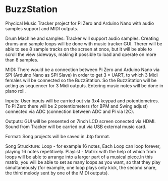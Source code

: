 # BuzzStation
Phycical Music Tracker project for Pi Zero and Arduino Nano with audio samples support and MIDI outputs.

Drum Machine and samples:
Tracker will support audio samples.
Creating drums and sample loops will be done with music tracker GUI.
Therer will be able to see 8 sample tracks on the screen at once, but it will be able to scroll the view sideways, making it possible to load and operate on more than 8 samples.

MIDI:
There would be a connection between Pi Zero and Arduino Nano via SPI (Arduino Nano as SPI Slave) in order to get 3 * UART, to which 3 Midi females will be connected so the BuzzStation. So the BuzzStation will be acting as sequencer for 3 Midi outputs.
Entering music notes will be done in piano roll.

Inputs:
User inputs will be carried out via 3x4 keypad and potentiometres.
To Pi Zero there will be 2 potentiometers (for BPM and Swing adjust) connected via ADC (connection between ADC and Pi via I2C).

Outputs:
GUI will be presented on 7inch LCD screen conected via HDMI. 
Sound from Tracker will be carried out via USB external music card.

Format:
Song projects will be saved in .btp format.

Song Struckture:
Loop - for example 16 notes, Each Loop can loop forever, playing 16 notes repetitively.
Playlist - Matrix with the help of which from loops will be able to arrange into a larger part of a musical piece.In this matrix, you will be able to set as many loops as you want, so that they play simultaneously (for example, one loop plays only kick, the second snare, the third melody sent by one of the MIDI outputs).
